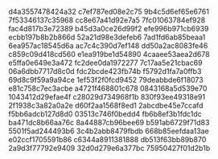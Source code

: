 d4a3557478424a32
c7ef787ed08e2c75
9b4c5d6ef65e6761
7f53346137c35968
cc8e67a41d92e7a5
7fc01063784ef928
fac4d817b3e72389
b45d3a0ce26d99f2
efe996b971cb6939
ecbb197b8b2b866d
52a21d98e3defeb6
7ad1fd6ab85beaa1
6ea957ac18545d6a
ac7c4c390d7ef148
dd50a2ac8083fe46
c859c09d418cd560
e1ea919be1d54890
4caaee53aea2d678
e5ffa0e649e3a472
fc2dee0da1972277
7c17aa5e21cbac69
06a6dbb7717d8c0d
fdc2bcde423fb74b
f5792d1fa7a0ffb3
69d8c9f59a9a94ce
1ef53f2f0fcd9452
79deabbde6f18073
e81c758c7ec3acbe
a4721f468801c678
0843168a5d539e70
1043412d29efae4f
c28029d734968f1b
830f93ee49318e91
2f1938c3a82a0a2e
d60f2aa1568f8ed1
2abcdbe45e7ccafd
f5bb6adcb127d8d0
03513c746f0bedd4
fb6b8ef3b1fdc1dc
ba471dc8b66aa76c
8a44887cb96bee69
b591ab6729f71d83
5501f5ad244493b6
3c4b2abb8479fbdb
668b85eefdaa13ae
e02ccf1705591b86
c6344a8911381888
db513f63bb89b870
2a9d3f77792e9409
32d0d279e6a377bc
75950427f01d2b1b
